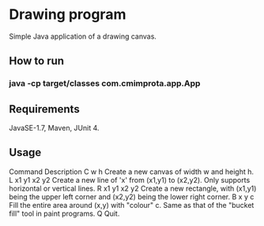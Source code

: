 # Drawing program

Simple Java application of a drawing canvas.

## How to run
### java -cp target/classes com.cmimprota.app.App 

## Requirements
JavaSE-1.7, Maven, JUnit 4.

## Usage

Command 		Description
C w h           Create a new canvas of width w and height h.
L x1 y1 x2 y2   Create a new line of 'x' from (x1,y1) to (x2,y2). Only supports 
                horizontal or vertical lines.
R x1 y1 x2 y2   Create a new rectangle, with (x1,y1) being the upper left corner and (x2,y2) being the 
                lower right corner.
B x y c         Fill the entire area around (x,y) with "colour" c.
                Same as that of the "bucket fill" tool in paint programs.
Q               Quit.
